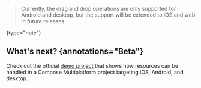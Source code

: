 [//]: # (title: Drag and drop operations)

<title annotations="Beta">Handling touch events with interop on iOS</title>

> Currently, the drag and drop operations are only supported for Android and desktop, but the support will be extended
> to iOS and web in future releases.
>
{type="note"}



## What's next? {annotations="Beta"}

Check out the official [demo project](https://github.com/JetBrains/compose-multiplatform/tree/master/components/resources/demo)
that shows how resources can be handled in a Compose Multiplatform project targeting iOS, Android, and desktop.
